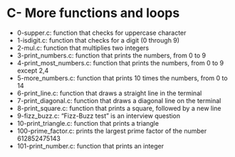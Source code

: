 # C- More functions and loops
 * 0-supper.c: function that checks for uppercase character
 * 1-isdigit.c: function that checks for a digit (0 through 9)
 * 2-mul.c: function that multiplies two integers
 * 3-print_numbers.c: function that prints the numbers, from 0 to 9
 * 4-print_most_numbers.c: function that prints the numbers, from 0 to 9 except 2,4
 * 5-more_numbers.c: function that prints 10 times the numbers, from 0 to 14
 * 6-print_line.c: function that draws a straight line in the terminal
 * 7-print_diagonal.c: function that draws a diagonal line on the terminal
 * 8-print_square.c: function that prints a square, followed by a new line
 * 9-fizz_buzz.c: “Fizz-Buzz test” is an interview question
 * 10-print_triangle.c: function that prints a triangle
 * 100-prime_factor.c: prints the largest prime factor of the number 612852475143
 * 101-print_number.c: function that prints an integer
